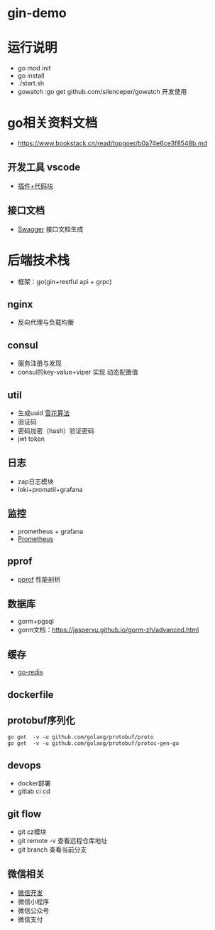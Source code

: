 # gin-demo

# 运行说明
* go mod init 
* go install
* ./start.sh  
* gowatch :go get github.com/silenceper/gowatch  开发使用


# go相关资料文档
* https://www.bookstack.cn/read/topgoer/b0a74e6ce3f8548b.md

## 开发工具 vscode
* [插件+代码块](https://www.liwenzhou.com/posts/Go/00_go_in_vscode/)

## 接口文档
* [Swagger](https://github.com/swaggo/gin-swagger) 接口文档生成 

# 后端技术栈
* 框架：go(gin+restful api + grpc)

## nginx 
* 反向代理与负载均衡

## consul 
* 服务注册与发现
* consul的key-value+viper 实现 动态配置值

## util
* 生成uuid [雪花算法](https://juejin.cn/post/6844904035380658190)
* 验证码
* 密码加密（hash）验证密码
* jwt token


## 日志
* zap日志模块
* loki+promatil+grafana

## 监控
* prometheus + grafana
* [Prometheus](https://github.com/prometheus/client_golang) 

## pprof
* [pprof](https://github.com/gin-contrib/pprof) 性能剖析 

## 数据库
* gorm+pgsql
* gorm文档：https://jasperxu.github.io/gorm-zh/advanced.html


## 缓存
* [go-redis](https://github.com/go-redis/redis/v7)

## dockerfile

## protobuf序列化
```
go get  -v -u github.com/golang/protobuf/proto
go get  -v -u github.com/golang/protobuf/protoc-gen-go

```

## devops
* docker部署
* gitlab ci cd


## git flow
* git cz模块
* git remote -v 查看远程仓库地址
* git branch 查看当前分支

## 微信相关
* [微信开发](https://silenceper.com/wechat/officialaccount/start.html)
* 微信小程序
* 微信公众号
* 微信支付






